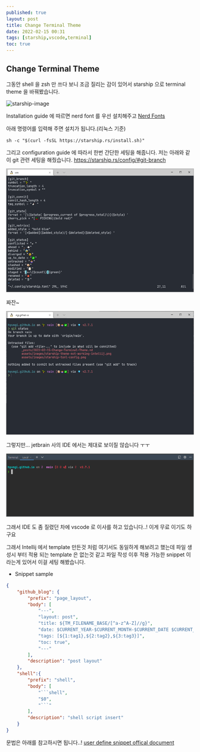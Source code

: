 ```yaml
---
published: true
layout: post
title: Change Terminal Theme
date: 2022-02-15 00:31
tags: [starship,vscode,terminal]
toc: true
---
```


## Change Terminal Theme
그동안 shell 을 zsh 만 쓰다 보니 조금 질리는 감이 있어서 starship 으로 terminal theme 을 바꿔봤습니다.

![starship-image](https://starship.rs/logo.svg)

Installation guide 에 따르면 nerd font 를 우선 설치해주고
[Nerd Fonts](https://www.nerdfonts.com/)

아래 명령어를 입력해 주면 설치가 됩니다.(리눅스 기준)
```shell
sh -c "$(curl -fsSL https://starship.rs/install.sh)"
```

그리고 configuration guide 에 따라서 한번 간단한 세팅을 해줍니다.
저는 아래와 같이 git 관련 세팅을 해줬습니다. https://starship.rs/config/#git-branch

![starship-toml-config](https://raw.githubusercontent.com/hyungi/hyungi.github.io/main/assets/images/starship-toml-config.png)


짜잔~

![starship-apply-result](https://raw.githubusercontent.com/hyungi/hyungi.github.io/main/assets/images/starship-apply-result.png)

그렇지만... jetbrain 사의 IDE 에서는 제대로 보이질 않습니다 ㅜㅜ

![starship-theme-not-working-intellij](https://raw.githubusercontent.com/hyungi/hyungi.github.io/main/assets/images/starship-theme-not-working-intellij.png)

그래서 IDE 도 좀 질렸던 차에 vscode 로 이사를 하고 있습니다..! 이게 무료 이기도 하구요

그래서 Intellij 에서 template 만든것 처럼 여기서도 동일하게 해보려고 했는데 파일 생성시 부터 적용 되는 template 은 없는것 같고 파일 작성 이후 적용 가능한 snippet 이라는게 있어서 이걸 세팅 해봤습니다.

- Snippet sample
```json
{
    "github_blog": {
        "prefix": "page_layout",
        "body": [
            "---",
            "layout: post",
            "title: ${TM_FILENAME_BASE/[^a-z^A-Z]//g}",
            "date: $CURRENT_YEAR-$CURRENT_MONTH-$CURRENT_DATE $CURRENT_HOUR:$CURRENT_MINUTE",
            "tags: [${1:tag1},${2:tag2},${3:tag3}]",
            "toc: true",
            "---"
        ],
        "description": "post layout"
	},
	"shell":{
		"prefix": "shell",
		"body": [
			"```shell",
			"$0",
			"```"
		],
		"description": "shell script insert"
	}
}
```
문법은 아래를 참고하시면 됩니다..!
[user define snippet offical document](https://code.visualstudio.com/docs/editor/userdefinedsnippets)
